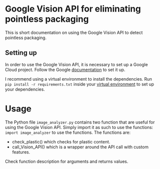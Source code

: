 # Google Vision API for eliminating pointless packaging
This is short documentation on using the Google Vision API to detect pointless packaging.

## Setting up
In order to use the Google Vision API, it is necessary to set up a Google Cloud project. Follow the Google  [documentation](https://cloud.google.com/vision/docs/libraries#client-libraries-install-python) to set it up.  

I recommend using a virtual environment to install the dependencies. Run `pip install -r requirements.txt` inside your [virtual environment](https://docs.python.org/3/tutorial/venv.html) to set up your dependencies.

# Usage
The Python file `image_analyzer.py` contains two function that are useful for using the Google Vision API. Simply import it as such to use the functions: `import image_analyzer` to use the functions. The functions are:
* check_plastic() which checks for plastic content.
* call_Vision_API() which is a wrapper around the API call with custom features.

Check function description for arguments and returns values.
